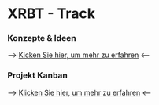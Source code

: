 # XRBT - Track

### Konzepte & Ideen
--> [Kicken Sie hier, um mehr zu erfahren](/concept/README.md) <--

### Projekt Kanban
--> [Klicken Sie hier, um mehr zu erfahren](https://github.com/users/xxxCam900xxx/projects/9) <--